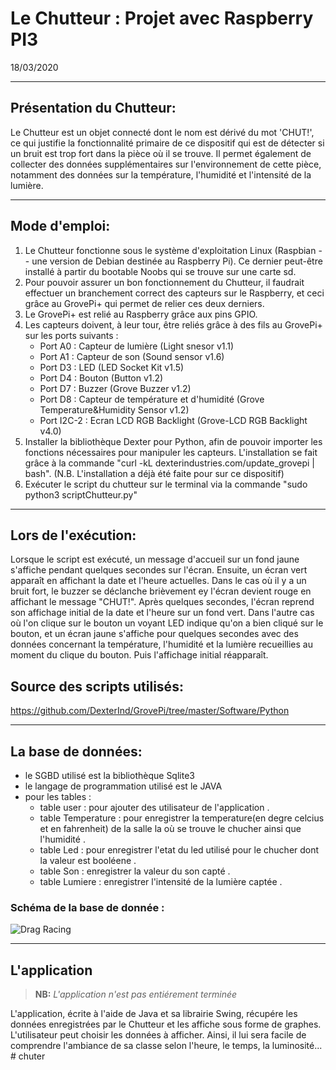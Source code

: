 # Le Chutteur : Projet avec Raspberry PI3

18/03/2020



****
## Présentation du Chutteur:
Le Chutteur est un objet connecté dont le nom est dérivé du mot 'CHUT!', ce qui justifie la fonctionnalité primaire de ce dispositif qui est de détecter si un bruit est trop fort dans la pièce où il se trouve.
Il permet également de collecter des données supplémentaires sur l'environnement de cette pièce, notamment des données sur la température, l'humidité et l'intensité de la lumière.
****
## Mode d'emploi:
1. Le Chutteur fonctionne sous le système d'exploitation Linux (Raspbian -- une version de Debian destinée au Raspberry Pi). Ce dernier peut-être installé à partir du bootable Noobs qui se trouve sur une carte sd.
2. Pour pouvoir assurer un bon fonctionnement du Chutteur, il faudrait effectuer un branchement correct des capteurs sur le Raspberry, et ceci grâce au GrovePi+ qui permet de relier ces deux derniers.
3. Le GrovePi+ est relié au Raspberry grâce aux pins GPIO.
4. Les capteurs doivent, à leur tour, être reliés grâce à des fils au GrovePi+ sur les ports suivants :
    * Port A0 : Capteur de lumière (Light snesor v1.1)
    * Port A1 : Capteur de son (Sound sensor v1.6)
    * Port D3 : LED (LED Socket Kit v1.5)
    * Port D4 : Bouton (Button v1.2)
    * Port D7 : Buzzer (Grove Buzzer v1.2)
    * Port D8 : Capteur de température et d'humidité (Grove Temperature&Humidity Sensor v1.2)
    * Port I2C-2 : Ecran LCD RGB Backlight (Grove-LCD RGB Backlight v4.0)
5. Installer la bibliothèque Dexter pour Python, afin de pouvoir importer les fonctions nécessaires pour manipuler les capteurs. L'installation se fait grâce à la commande "curl -kL dexterindustries.com/update_grovepi | bash". (N.B. L'installation a déjà été faite pour sur ce dispositif)
6. Exécuter le script du chutteur sur le terminal via la commande "sudo python3 scriptChutteur.py"
****
## Lors de l'exécution:
Lorsque le script est exécuté, un message d'accueil sur un fond jaune s'affiche pendant quelques secondes sur l'écran.
Ensuite, un écran vert apparaît en affichant la date et l'heure actuelles.
Dans le cas où il y a un bruit fort, le buzzer se déclanche brièvement ey l'écran devient rouge en affichant le message "CHUT!". Après quelques secondes, l'écran reprend son affichage initial de la date et l'heure sur un fond vert.
Dans l'autre cas où l'on clique sur le bouton un voyant LED indique qu'on a bien cliqué sur le bouton, et un écran jaune s'affiche pour quelques secondes avec des données concernant la température, l'humidité et la lumière recueillies au moment du clique du bouton. Puis l'affichage initial réapparaît.

## Source des scripts utilisés:
https://github.com/DexterInd/GrovePi/tree/master/Software/Python
****
## La base de données:
  - le SGBD utilisé est la bibliothèque Sqlite3
  - le langage de programmation utilisé est le JAVA
  - pour les tables :
    * table user : pour ajouter des utilisateur de l'application .
    * table Temperature : pour enregistrer la temperature(en degre celcius et en fahrenheit) de la salle la où se trouve le chucher ainsi que l'humidité .
    * table Led : pour enregistrer l'etat du led utilisé pour le chucher dont la valeur est booléene .
    * table Son : enregistrer la valeur du son capté .
    * table Lumiere : enregistrer l'intensité de la lumière captée .
### Schéma de la base de donnée :
![Drag Racing](diagramme.png)
****
## L'application
> **NB:** *L'application n'est pas entiérement terminée*

<p>L'application, écrite à l'aide de Java et sa librairie Swing, récupére les données enregistrées par le Chutteur et les affiche sous forme de graphes. L'utilisateur peut choisir les données à afficher. Ainsi, il lui sera facile de comprendre l'ambiance de sa classe selon l'heure, le temps, la luminosité...
# chuter
